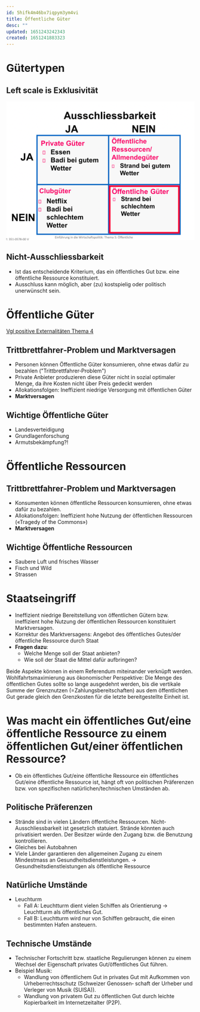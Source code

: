 ```yaml
---
id: 5hifk4m46bx7iqpym3ym4vi
title: Öffentliche Güter
desc: ""
updated: 1651243242343
created: 1651241883323
---
```


# Gütertypen
## Left scale is Exklusivität
![](img/2022-04-29-16-19-22.png)

## Nicht-Ausschliessbarkeit

- Ist das entscheidende Kriterium, das ein öffentliches Gut bzw. eine öffentliche Ressource konstituiert.
- Ausschluss kann möglich, aber (zu) kostspielig oder politisch unerwünscht sein.

# Öffentliche Güter
[Vgl positive Externalitäten Thema 4](ETH.EWP.Externe_Effekte.md)

## Trittbrettfahrer‐Problem und Marktversagen
- Personen können Öffentliche Güter konsumieren, ohne etwas dafür zu bezahlen ("Trittbrettfahrer‐Problem")
- Private Anbieter produzieren diese Güter nicht in sozial optimaler Menge, da ihre Kosten nicht über Preis gedeckt werden
- Allokationsfolgen: Ineffizient niedrige Versorgung mit öffentlichen Güter
- **Marktversagen**

## Wichtige Öffentliche Güter
- Landesverteidigung
- Grundlagenforschung
-  Armutsbekämpfung?!

# Öffentliche Ressourcen
## Trittbrettfahrer‐Problem und Marktversagen
- Konsumenten können öffentliche Ressourcen konsumieren, ohne etwas dafür zu bezahlen.
- Allokationsfolgen: Ineffizient hohe Nutzung der öffentlichen Ressourcen («Tragedy of the Commons»)
- **Marktversagen**

## Wichtige Öffentliche Ressourcen
- Saubere Luft und frisches Wasser
- Fisch und Wild
- Strassen

# Staatseingriff
- Ineffizient niedrige Bereitstellung von öffentlichen Gütern bzw. ineffizient hohe Nutzung der öffentlichen Ressourcen konstituiert Marktversagen.
- Korrektur des Marktversagens: Angebot des öffentliches Gutes/der öffentliche Ressource durch Staat
- **Fragen dazu**:
    - Welche Menge soll der Staat anbieten?
    - Wie soll der Staat die Mittel dafür aufbringen?

Beide Aspekte können in einem Referendum miteinander verknüpft werden.
Wohlfahrtsmaximierung aus ökonomischer Perspektive: Die Menge des öffentlichen Gutes sollte so lange ausgedehnt werden, bis die vertikale Summe der Grenznutzen (=Zahlungsbereitschaften) aus dem öffentlichen Gut gerade gleich den Grenzkosten für die letzte bereitgestellte Einheit ist.

# Was macht ein öffentliches Gut/eine öffentliche Ressource zu einem öffentlichen Gut/einer öffentlichen Ressource?
- Ob ein öffentliches Gut/eine öffentliche Ressource ein öffentliches Gut/eine öffentliche Ressource ist, hängt oft von politischen Präferenzen bzw. von spezifischen natürlichen/technischen Umständen ab.

## Politische Präferenzen
- Strände sind in vielen Ländern öffentliche Ressourcen. Nicht‐ Ausschliessbarkeit ist gesetzlich statuiert. Strände könnten auch privatisiert werden. Der Besitzer würde den Zugang bzw. die Benutzung kontrollieren.
- Gleiches bei Autobahnen
- Viele Länder garantieren den allgemeinen Zugang zu einem Mindestmass an Gesundheitsdienstleistungen.
-> Gesundheitsdienstleistungen als öffentliche Ressource

## Natürliche Umstände
- Leuchturm
    - Fall A: Leuchtturm dient vielen Schiffen als Orientierung -> Leuchtturm als öffentliches Gut.
    - Fall B: Leuchtturm wird nur von Schiffen gebraucht, die einen bestimmten Hafen ansteuern.

## Technische Umstände
- Technischer Fortschritt bzw. staatliche Regulierungen können zu einem Wechsel der Eigenschaft privates Gut/öffentliches Gut führen.
- Beispiel Musik:
    - Wandlung von öffentlichem Gut in privates Gut mit Aufkommen von Urheberrechtsschutz (Schweizer Genossen‐ schaft der Urheber und Verleger von Musik (SUISA)).
    - Wandlung von privatem Gut zu öffentlichen Gut durch leichte Kopierbarkeit im Internetzeitalter (P2P).

